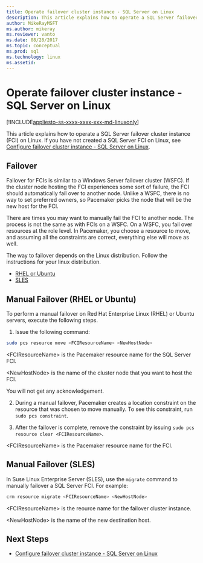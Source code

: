 ```yaml
---
title: Operate failover cluster instance - SQL Server on Linux
description: This article explains how to operate a SQL Server failover cluster instance (FCI) on Linux.
author: MikeRayMSFT
ms.author: mikeray
ms.reviewer: vanto
ms.date: 08/28/2017
ms.topic: conceptual
ms.prod: sql
ms.technology: linux
ms.assetid:
---
```

# Operate failover cluster instance - SQL Server on Linux

[!INCLUDE[appliesto-ss-xxxx-xxxx-xxx-md-linuxonly](../includes/appliesto-ss-xxxx-xxxx-xxx-md-linuxonly.md)]

This article explains how to operate a SQL Server failover cluster instance (FCI) on Linux. If you have not created a SQL Server FCI on Linux, see [Configure failover cluster instance - SQL Server on Linux](sql-server-linux-shared-disk-cluster-configure.md). 

## Failover

Failover for FCIs is similar to a Windows Server failover cluster (WSFC). If the cluster node hosting the FCI experiences some sort of failure, the FCI should automatically fail over to another node. Unlike a WSFC, there is no way to set preferred owners, so Pacemaker picks the node that will be the new host for the FCI.

There are times you may want to manually fail the FCI to another node. The process is not the same as with FCIs on a WSFC. On a WSFC, you fail over resources at the role level. In Pacemaker, you choose a resource to move, and assuming all the constraints are correct, everything else will move as well. 

The way to failover depends on the Linux distribution. Follow the instructions for your linux distribution.

- [RHEL or Ubuntu](#manual-failover-rhel-or-ubuntu)
- [SLES](#manual-failover-sles)

## Manual Failover (RHEL or Ubuntu)

To perform a manual failover on Red Hat Enterprise Linux (RHEL) or Ubuntu servers, execute the following steps.
1.	Issue the following command: 

   ```bash
   sudo pcs resource move <FCIResourceName> <NewHostNode> 
   ```

   \<FCIResourceName> is the Pacemaker resource name for the SQL Server FCI.

   \<NewHostNode> is the name of the cluster node that you want to host the FCI. 

   You will not get any acknowledgement.

2.	During a manual failover, Pacemaker creates a location constraint on the resource that was chosen to move manually. To see this constraint, run `sudo pcs constraint`.

3.	After the failover is complete, remove the constraint by issuing `sudo pcs resource clear <FCIResourceName>`. 

\<FCIResourceName> is the Pacemaker resource name for the FCI. 

## Manual Failover (SLES)


In Suse Linux Enterprise Server (SLES), use the `migrate` command to manually failover a SQL Server FCI. For example:

```bash
crm resource migrate <FCIResourceName> <NewHostNode>
```

\<FCIResourceName> is the reource name for the failover cluster instance. 

\<NewHostNode> is the name of the new destination host. 


<!---

|Distribution |Topic 
|----- |-----
|**Red Hat Enterprise Linux with HA add-on** |[Configure](sql-server-linux-shared-disk-cluster-red-hat-7-configure.md)<br/>[Operate](sql-server-linux-shared-disk-cluster-red-hat-7-operate.md)
|**SUSE Linux Enterprise Server with HA add-on** |[Configure](sql-server-linux-shared-disk-cluster-sles-configure.md)

--->

## Next Steps

- [Configure failover cluster instance - SQL Server on Linux](sql-server-linux-shared-disk-cluster-configure.md)

<!--Image references-->
